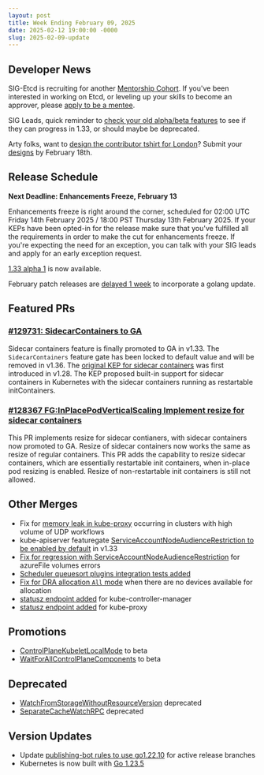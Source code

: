 ```yaml
---
layout: post
title: Week Ending February 09, 2025
date: 2025-02-12 19:00:00 -0000
slug: 2025-02-09-update
---
```


## Developer News

SIG-Etcd is recruiting for another [Mentorship Cohort](https://groups.google.com/g/etcd-dev/c/pHt9tn-i3Sw).  If you've been interested in working on Etcd, or leveling up your skills to become an approver, please [apply to be a mentee](https://forms.gle/9fe5ixs9f5EUkc1YA).

SIG Leads, quick reminder to [check your old alpha/beta features](https://docs.google.com/spreadsheets/d/1IxBtCeWOI8qWjF5jauT7pzfKwJssEhHErS4L6VcHgnU/edit?gid=0#gid=0) to see if they can progress in 1.33, or should maybe be deprecated.

Arty folks, want to [design the contributor tshirt for London](https://groups.google.com/a/kubernetes.io/g/dev/c/31qxWk25dQg)?  Submit your [designs](https://forms.gle/NAALMQo8NqGSDefp6) by February 18th.

## Release Schedule

**Next Deadline: Enhancements Freeze, February 13**

Enhancements freeze is right around the corner, scheduled for 02:00 UTC Friday 14th February 2025 / 18:00 PST Thursday 13th February 2025. If your KEPs have been opted-in for the release make sure that you've fulfilled all the requirements in order to make the cut for enhancements freeze. If you're expecting the need for an exception, you can talk with your SIG leads and apply for an early exception request.

[1.33 alpha 1](https://github.com/kubernetes/kubernetes/blob/master/CHANGELOG/CHANGELOG-1.33.md) is now available.

February patch releases are [delayed 1 week](https://groups.google.com/a/kubernetes.io/g/dev/c/HVFDkYLIxX0) to incorporate a golang update.

## Featured PRs

### [#129731: SidecarContainers to GA](https://github.com/kubernetes/kubernetes/pull/129731)

Sidecar containers feature is finally promoted to GA in v1.33. The `SidecarContainers` feature gate has been locked to default value and will be removed in v1.36. The [original KEP for sidecar containers](https://github.com/kubernetes/enhancements/issues/753) was first introduced in v1.28. The KEP proposed built-in support for sidecar containers in Kubernetes with the sidecar containers running as restartable initContainers.

### [#128367 FG:InPlacePodVerticalScaling Implement resize for sidecar containers](https://github.com/kubernetes/kubernetes/pull/128367)

This PR implements resize for sidecar contianers, with sidecar containers now promoted to GA. Resize of sidecar containers now works the same as resize of regular containers. This PR adds the capability to resize sidecar containers, which are essentially restartable init containers, when in-place pod resizing is enabled. Resize of non-restartable init containers is still not allowed.

## Other Merges

* Fix for [memory leak in kube-proxy](https://github.com/kubernetes/kubernetes/pull/130032) occurring in clusters with high volume of UDP workflows
* kube-apiserver featuregate [ServiceAccountNodeAudienceRestriction to be enabled by default](https://github.com/kubernetes/kubernetes/pull/130017) in v1.33
* [Fix for regression with ServiceAccountNodeAudienceRestriction](https://github.com/kubernetes/kubernetes/pull/129993) for azureFile volumes errors
* [Scheduler queuesort plugins integration tests added](https://github.com/kubernetes/kubernetes/pull/129750)
* [Fix for DRA allocation `All` mode](https://github.com/kubernetes/kubernetes/pull/129560) when there are no devices available for allocation
* [statusz endpoint added](https://github.com/kubernetes/kubernetes/pull/128991) for kube-controller-manager
* [statusz endpoint added](https://github.com/kubernetes/kubernetes/pull/128989) for kube-proxy

## Promotions

* [ControlPlaneKubeletLocalMode](https://github.com/kubernetes/kubernetes/pull/129956) to beta
* [WaitForAllControlPlaneComponents](https://github.com/kubernetes/kubernetes/pull/129620) to beta

## Deprecated

* [WatchFromStorageWithoutResourceVersion](https://github.com/kubernetes/kubernetes/pull/129930) deprecated
* [SeparateCacheWatchRPC](https://github.com/kubernetes/kubernetes/pull/129929) deprecated

## Version Updates

* Update [publishing-bot rules to use go1.22.10](https://github.com/kubernetes/kubernetes/pull/130041) for active release branches
* Kubernetes is now built with [Go 1.23.5](https://github.com/kubernetes/kubernetes/pull/129962)
